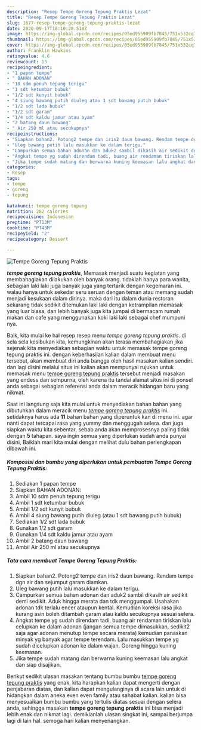 ```yaml
---
description: "Resep Tempe Goreng Tepung Praktis Lezat"
title: "Resep Tempe Goreng Tepung Praktis Lezat"
slug: 1677-resep-tempe-goreng-tepung-praktis-lezat
date: 2020-09-17T18:10:20.510Z
image: https://img-global.cpcdn.com/recipes/05ed955909fb7845/751x532cq70/tempe-goreng-tepung-praktis-foto-resep-utama.jpg
thumbnail: https://img-global.cpcdn.com/recipes/05ed955909fb7845/751x532cq70/tempe-goreng-tepung-praktis-foto-resep-utama.jpg
cover: https://img-global.cpcdn.com/recipes/05ed955909fb7845/751x532cq70/tempe-goreng-tepung-praktis-foto-resep-utama.jpg
author: Franklin Hawkins
ratingvalue: 4.6
reviewcount: 13
recipeingredient:
- "1 papan tempe"
- " BAHAN ADONAN"
- "10 sdm penuh tepung terigu"
- "1 sdt ketumbar bubuk"
- "1/2 sdt kunyit bubuk"
- "4 siung bawang putih diuleg atau 1 sdt bawang putih bubuk"
- "1/2 sdt lada bubuk"
- "1/2 sdt garam"
- "1/4 sdt kaldu jamur atau ayam"
- "2 batang daun bawang"
- " Air 250 ml atau secukupnya"
recipeinstructions:
- "Siapkan bahan2. Potong2 tempe dan iris2 daun bawang. Rendam tempe dgn air dan sejumput garam diamkan."
- "Uleg bawang putih lalu masukkan ke dalam terigu."
- "Campurkan semua bahan adonan dan aduk2 sambil dikasih air sedikit demi sedikit. Aduk hingga merata dan tdk menggumpal. Usahakan adonan tdk terlalu encer ataupun kental. Kemudian koreksi rasa jika kurang asin boleh ditambah garam atau kaldu secukupnya sesuai selera."
- "Angkat tempe yg sudah direndam tadi, buang air rendaman tiriskan lalu celupkan ke dalam adonan (jangan semua tempe dimasukkan, sedikit2 saja agar adonan menutup tempe secara merata) kemudian panaskan minyak yg banyak agar tempe terendam. Lalu masukkan tempe yg sudah dicelupkan adonan ke dalam wajan. Goreng hingga kuning keemasan."
- "Jika tempe sudah matang dan berwarna kuning keemasan lalu angkat dan siap disajikan."
categories:
- Resep
tags:
- tempe
- goreng
- tepung

katakunci: tempe goreng tepung 
nutrition: 282 calories
recipecuisine: Indonesian
preptime: "PT13M"
cooktime: "PT43M"
recipeyield: "2"
recipecategory: Dessert

---
```



![Tempe Goreng Tepung Praktis](https://img-global.cpcdn.com/recipes/05ed955909fb7845/751x532cq70/tempe-goreng-tepung-praktis-foto-resep-utama.jpg)

<b><i>tempe goreng tepung praktis</i></b>, Memasak menjadi suatu kegiatan yang membahagiakan dilakukan oleh banyak orang. tidaklah hanya para wanita, sebagian laki laki juga banyak juga yang tertarik dengan kegemaran ini. walau hanya untuk sekedar seru seruan dengan teman atau memang sudah menjadi kesukaan dalam dirinya. maka dari itu dalam dunia restoran sekarang tidak sedikit ditemukan laki laki dengan ketrampilan memasak yang luar biasa, dan lebih banyak juga kita jumpai di bermacam rumah makan dan cafe yang menggunakan koki laki laki sebagai chef mumpuni nya.



Baik, kita mulai ke hal resep resep menu <i>tempe goreng tepung praktis</i>. di sela sela kesibukan kita, kemungkinan akan terasa membahagiakan jika sejenak kita menyediakan sebagian waktu untuk memasak tempe goreng tepung praktis ini. dengan keberhasilan kalian dalam membuat menu tersebut, akan membuat diri anda bangga oleh hasil masakan kalian sendiri. dan lagi disini melalui situs ini kalian akan mempunyai rujukan untuk memasak menu <u>tempe goreng tepung praktis</u> tersebut menjadi masakan yang endess dan sempurna, oleh karena itu tandai alamat situs ini di ponsel anda sebagai sebagian referensi anda dalam meracik hidangan baru yang nikmat.


Saat ini langsung saja kita mulai untuk menyediakan bahan bahan yang dibutuhkan dalam meracik menu <u><i>tempe goreng tepung praktis</i></u> ini. setidaknya harus ada <b>11</b> bahan bahan yang diperuntuk kan di menu ini. agar nanti dapat tercapai rasa yang yummy dan menggugah selera. dan juga siapkan waktu kita sebentar, sebab anda akan memprosesnya paling tidak dengan <b>5</b> tahapan. saya ingin semua yang diperlukan sudah anda punyai disini, Baiklah mari kita mulai dengan melihat dulu bahan perlengkapan dibawah ini.

<!--inarticleads1-->

##### Komposisi dan bumbu yang diperlukan untuk pembuatan Tempe Goreng Tepung Praktis:

1. Sediakan 1 papan tempe
1. Siapkan  BAHAN ADONAN:
1. Ambil 10 sdm penuh tepung terigu
1. Ambil 1 sdt ketumbar bubuk
1. Ambil 1/2 sdt kunyit bubuk
1. Ambil 4 siung bawang putih diuleg (atau 1 sdt bawang putih bubuk)
1. Sediakan 1/2 sdt lada bubuk
1. Gunakan 1/2 sdt garam
1. Gunakan 1/4 sdt kaldu jamur atau ayam
1. Ambil 2 batang daun bawang
1. Ambil  Air 250 ml atau secukupnya




<!--inarticleads2-->

##### Tata cara membuat Tempe Goreng Tepung Praktis:

1. Siapkan bahan2. Potong2 tempe dan iris2 daun bawang. Rendam tempe dgn air dan sejumput garam diamkan.
1. Uleg bawang putih lalu masukkan ke dalam terigu.
1. Campurkan semua bahan adonan dan aduk2 sambil dikasih air sedikit demi sedikit. Aduk hingga merata dan tdk menggumpal. Usahakan adonan tdk terlalu encer ataupun kental. Kemudian koreksi rasa jika kurang asin boleh ditambah garam atau kaldu secukupnya sesuai selera.
1. Angkat tempe yg sudah direndam tadi, buang air rendaman tiriskan lalu celupkan ke dalam adonan (jangan semua tempe dimasukkan, sedikit2 saja agar adonan menutup tempe secara merata) kemudian panaskan minyak yg banyak agar tempe terendam. Lalu masukkan tempe yg sudah dicelupkan adonan ke dalam wajan. Goreng hingga kuning keemasan.
1. Jika tempe sudah matang dan berwarna kuning keemasan lalu angkat dan siap disajikan.




Berikut sedikit ulasan masakan tentang bumbu bumbu <u>tempe goreng tepung praktis</u> yang enak. kita harapkan kalian dapat mengerti dengan penjabaran diatas, dan kalian dapat mengulanginya di acara lain untuk di hidangkan dalam aneka even even family atau sahabat kalian. kalian bisa menyesuaikan bumbu bumbu yang tertulis diatas sesuai dengan selera anda, sehingga masakan <b>tempe goreng tepung praktis</b> ini bisa menjadi lebih enak dan nikmat lagi. demikianlah ulasan singkat ini, sampai berjumpa lagi di lain hal. semoga hari kalian menyenangkan.
